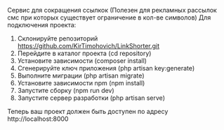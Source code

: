Сервис для сокращения ссылкок (Полезен для рекламных рассылок смс при которых существует ограничение в кол-ве символов)
Для подключения проекта:
1) Склонируйте репозиторий https://github.com/KirTimohovich/LinkShorter.git
2) Перейдите в каталог проекта (cd repository)
3) Установите зависимости (composer install)
4) Сгенерируйте ключ приложения (php artisan key:generate)
5) Выполните миграции (php artisan migrate)
6) Установите зависимости npm (npm install)
7) Запустите сборку (npm run dev)
8) Запустите сервер разработки (php artisan serve)

Теперь ваш проект должен быть доступен по адресу http://localhost:8000

